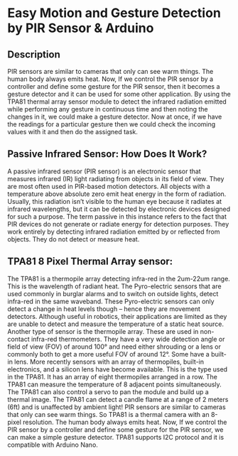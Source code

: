 # Easy Motion and Gesture Detection by PIR Sensor & Arduino
## Description
PIR sensors are similar to cameras that only can see warm things. The human body always emits heat. Now, If we control the PIR sensor by a controller and define some gesture for the PIR sensor, then it becomes a gesture detector and it can be used for some other application. By using the TPA81 thermal array sensor module to detect the infrared radiation emitted while performing any gesture in continuous time and then noting the changes in it, we could make a gesture detector. Now at once, if we have the readings for a particular gesture then we could check the incoming values with it and then do the assigned task.
## Passive Infrared Sensor: How Does It Work?
A passive infrared sensor (PIR sensor) is an electronic sensor that measures infrared (IR) light radiating from objects in its field of view. They are most often used in PIR-based motion detectors. All objects with a temperature above absolute zero emit heat energy in the form of radiation. Usually, this radiation isn’t visible to the human eye because it radiates at infrared wavelengths, but it can be detected by electronic devices designed for such a purpose.
The term passive in this instance refers to the fact that PIR devices do not generate or radiate energy for detection purposes. They work entirely by detecting infrared radiation emitted by or reflected from objects. They do not detect or measure heat. 
 
## TPA81 8 Pixel Thermal Array sensor:
The TPA81 is a thermopile array detecting infra-red in the 2um-22um range. This is the wavelength of radiant heat. The Pyro-electric sensors that are used commonly in burglar alarms and to switch on outside lights, detect infra-red in the same waveband. These Pyro-electric sensors can only detect a change in heat levels though – hence they are movement detectors. Although useful in robotics, their applications are limited as they are unable to detect and measure the temperature of a static heat source. Another type of sensor is the thermopile array. These are used in non-contact infra-red thermometers. They have a very wide detection angle or field of view (FOV) of around 100° and need either shrouding or a lens or commonly both to get a more useful FOV of around 12°. Some have a built-in lens. More recently sensors with an array of thermopiles, built-in electronics, and a silicon lens have become available. This is the type used in the TPA81. It has an array of eight thermopiles arranged in a row. The TPA81 can measure the temperature of 8 adjacent points simultaneously. The TPA81 can also control a servo to pan the module and build up a thermal image. The TPA81 can detect a candle flame at a range of 2 meters (6ft) and is unaffected by ambient light!
PIR sensors are similar to cameras that only can see warm things. So TPA81 is a thermal camera with an 8-pixel resolution. The human body always emits heat. Now, If we control the PIR sensor by a controller and define some gesture for the PIR sensor, we can make a simple gesture detector.
TPA81 supports I2C protocol and it is compatible with Arduino Nano.

